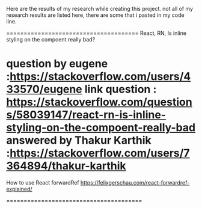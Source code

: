 Here are the results of my research while creating this project.
not all of my research results are listed here, there are some that i pasted in my code line.

======================================
React, RN, Is inline styling on the compoent really bad?

question by eugene :https://stackoverflow.com/users/433570/eugene
link question : https://stackoverflow.com/questions/58039147/react-rn-is-inline-styling-on-the-compoent-really-bad
answered by Thakur Karthik :https://stackoverflow.com/users/7364894/thakur-karthik
=======================================

How to use React forwardRef
https://felixgerschau.com/react-forwardref-explained/

=======================================